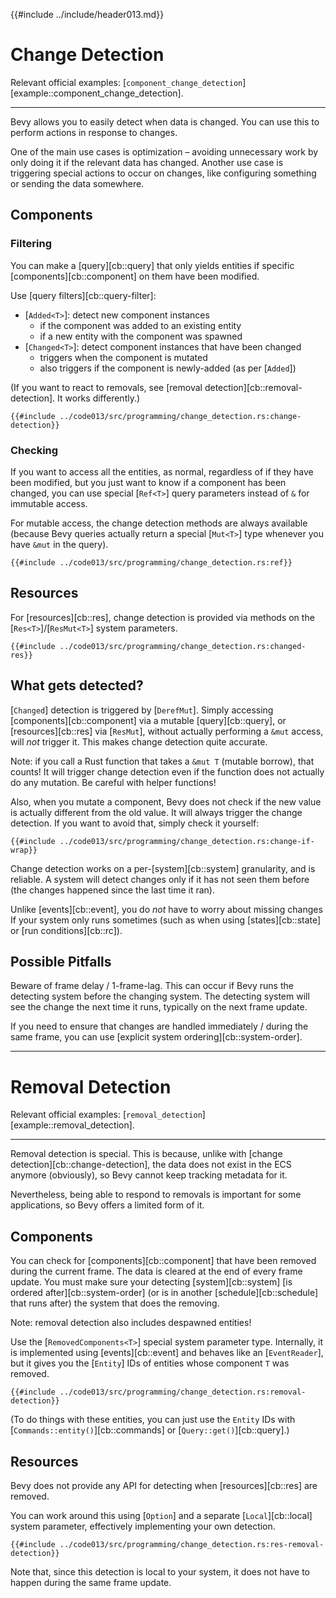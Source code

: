 {{#include ../include/header013.md}}

# Change Detection

Relevant official examples:
[`component_change_detection`][example::component_change_detection].

---

Bevy allows you to easily detect when data is changed. You can use this to
perform actions in response to changes.

One of the main use cases is optimization – avoiding unnecessary work by
only doing it if the relevant data has changed. Another use case is triggering
special actions to occur on changes, like configuring something or sending
the data somewhere.

## Components

### Filtering

You can make a [query][cb::query] that only yields entities if specific
[components][cb::component] on them have been modified.

Use [query filters][cb::query-filter]:
 - [`Added<T>`]: detect new component instances
   - if the component was added to an existing entity
   - if a new entity with the component was spawned
 - [`Changed<T>`]: detect component instances that have been changed
   - triggers when the component is mutated
   - also triggers if the component is newly-added (as per [`Added`])

(If you want to react to removals, see [removal
detection][cb::removal-detection]. It works differently.)

```rust,no_run,noplayground
{{#include ../code013/src/programming/change_detection.rs:change-detection}}
```

### Checking

If you want to access all the entities, as normal, regardless of if they have
been modified, but you just want to know if a component has been changed,
you can use special [`Ref<T>`] query parameters instead of `&` for immutable access.

For mutable access, the change detection methods are always available (because
Bevy queries actually return a special [`Mut<T>`] type whenever you have `&mut`
in the query).

```rust,no_run,noplayground
{{#include ../code013/src/programming/change_detection.rs:ref}}
```

## Resources

For [resources][cb::res], change detection is provided via methods on the
[`Res<T>`]/[`ResMut<T>`] system parameters.

```rust,no_run,noplayground
{{#include ../code013/src/programming/change_detection.rs:changed-res}}
```

## What gets detected?

[`Changed`] detection is triggered by [`DerefMut`]. Simply accessing
[components][cb::component] via a mutable [query][cb::query], or
[resources][cb::res] via [`ResMut`], without actually performing a `&mut`
access, will *not* trigger it. This makes change detection quite accurate.

Note: if you call a Rust function that takes a `&mut T` (mutable borrow),
that counts! It will trigger change detection even if the function does
not actually do any mutation. Be careful with helper functions!

Also, when you mutate a component, Bevy does not check if the new value
is actually different from the old value. It will always trigger the change
detection. If you want to avoid that, simply check it yourself:

```rust,no_run,noplayground
{{#include ../code013/src/programming/change_detection.rs:change-if-wrap}}
```

Change detection works on a per-[system][cb::system] granularity, and is
reliable. A system will detect changes only if it has not seen them before
(the changes happened since the last time it ran).

Unlike [events][cb::event], you do *not* have to worry about missing changes
If your system only runs sometimes (such as when using [states][cb::state]
or [run conditions][cb::rc]).

## Possible Pitfalls

Beware of frame delay / 1-frame-lag. This can occur if Bevy runs the detecting
system before the changing system. The detecting system will see the change
the next time it runs, typically on the next frame update.

If you need to ensure that changes are handled immediately / during the same
frame, you can use [explicit system ordering][cb::system-order].

---

# Removal Detection

Relevant official examples:
[`removal_detection`][example::removal_detection].

---

Removal detection is special. This is because, unlike with [change
detection][cb::change-detection], the data does not exist in the ECS anymore
(obviously), so Bevy cannot keep tracking metadata for it.

Nevertheless, being able to respond to removals is important for some
applications, so Bevy offers a limited form of it.

## Components

You can check for [components][cb::component] that have been removed during the
current frame. The data is cleared at the end of every frame update. You must
make sure your detecting [system][cb::system] [is ordered after][cb::system-order]
(or is in another [schedule][cb::schedule] that runs after) the system that
does the removing.

Note: removal detection also includes despawned entities!

Use the [`RemovedComponents<T>`] special system parameter type. Internally, it
is implemented using [events][cb::event] and behaves like an [`EventReader`],
but it gives you the [`Entity`] IDs of entities whose component `T` was removed.

```rust,no_run,noplayground
{{#include ../code013/src/programming/change_detection.rs:removal-detection}}
```

(To do things with these entities, you can just use the `Entity` IDs with
[`Commands::entity()`][cb::commands] or [`Query::get()`][cb::query].)

## Resources

Bevy does not provide any API for detecting when [resources][cb::res] are removed.

You can work around this using [`Option`] and a separate [`Local`][cb::local]
system parameter, effectively implementing your own detection.

```rust,no_run,noplayground
{{#include ../code013/src/programming/change_detection.rs:res-removal-detection}}
```

Note that, since this detection is local to your system, it does not have
to happen during the same frame update.
